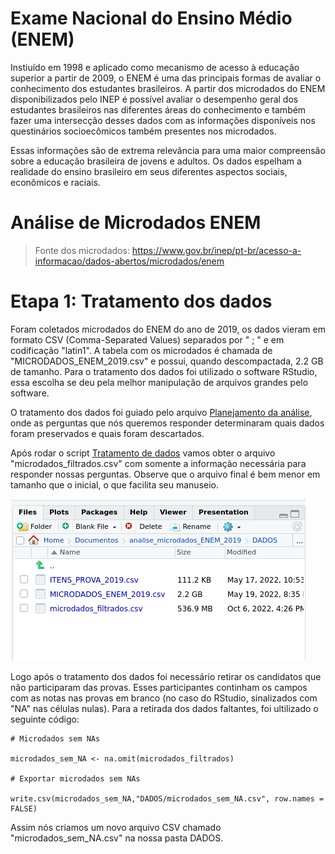 # Exame Nacional do Ensino Médio (ENEM)
Instiuído em 1998 e aplicado como mecanismo de acesso à educação superior a partir de 2009, o ENEM é uma das principais formas de avaliar o conhecimento dos estudantes brasileiros. A partir dos microdados do ENEM disponibilizados pelo INEP é possível avaliar o desempenho geral dos estudantes brasileiros nas diferentes áreas do conhecimento e também fazer uma intersecção desses dados com as informações disponíveis nos questinários socioecômicos também presentes nos microdados.

Essas informações são de extrema relevância para uma maior compreensão sobre a educação brasileira de jovens e adultos. Os dados espelham a realidade do ensino brasileiro em seus diferentes aspectos sociais, econômicos e raciais. 

# Análise de Microdados ENEM
> Fonte dos microdados: https://www.gov.br/inep/pt-br/acesso-a-informacao/dados-abertos/microdados/enem

# Etapa 1: Tratamento dos dados
Foram coletados microdados do ENEM do ano de 2019, os dados vieram em formato CSV (Comma-Separated Values) separados por " ; " e em codificação "latin1". A tabela com os microdados é chamada de "MICRODADOS_ENEM_2019.csv" e possui, quando descompactada, 2.2 GB de tamanho. Para o tratamento dos dados foi utilizado o software RStudio, essa escolha se deu pela melhor manipulação de arquivos grandes pelo software. 

O tratamento dos dados foi guiado pelo arquivo [Planejamento da análise](https://github.com/gabrielvpina/analise_microdados_ENEM_2019/blob/main/Planejamento_da_analise.md), onde as perguntas que nós queremos responder determinaram quais dados foram preservados e quais foram descartados.

Após rodar o script [Tratamento de dados](https://github.com/gabrielvpina/analise_microdados_ENEM_2019/blob/main/tratamento_de_dados.R) vamos obter o arquivo "microdados_filtrados.csv" com somente a informação necessária para responder nossas perguntas. Observe que o arquivo final é bem menor em tamanho que o inicial, o que facilita seu manuseio.

![plot](imagens/tamanho_microdados.png)

Logo após o tratamento dos dados foi necessário retirar os candidatos que não participaram das provas. Esses participantes continham os campos com as notas nas provas em branco (no caso do RStudio, sinalizados com "NA" nas células nulas). Para a retirada dos dados faltantes, foi ultilizado o seguinte código:


```
# Microdados sem NAs

microdados_sem_NA <- na.omit(microdados_filtrados)

# Exportar microdados sem NAs 

write.csv(microdados_sem_NA,"DADOS/microdados_sem_NA.csv", row.names = FALSE)

```

Assim nós criamos um novo arquivo CSV chamado "microdados_sem_NA.csv" na nossa pasta DADOS.







